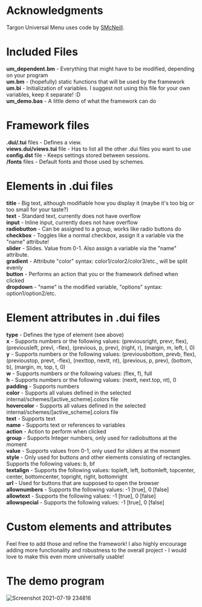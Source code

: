# Acknowledgments
Targon Universal Menu uses code by <a href="https://www.qb64.org/forum/index.php?action=profile;u=9">SMcNeill</a>.

# Included Files
<b>um_dependent.bm</b> - Everything that might have to be modified, depending on your program<br>
<b>um.bm</b> - (hopefully) static functions that will be used by the framework<br>
<b>um.bi</b> - Initialization of variables. I suggest not using this file for your own variables, keep it separate! :D<br>
<b>um_demo.bas</b> - A little demo of what the framework can do<br>

# Framework files
<b>.dui/.tui</b> files - Defines a view.<br>
<b>views.dui/views.tui</b> file - Has to list all the other .dui files you want to use<br>
<b>config.dst</b> file - Keeps settings stored between sessions.<br>
<b>/fonts</b> files - Default fonts and those used by schemes.<br>

# Elements in .dui files
<b>title</b> - Big text, although modifiable how you display it (maybe it's too big or too small for your taste?)<br>
<b>text</b> - Standard text, currently does not have overflow<br>
<b>input</b> - Inline input, currently does not have overflow<br>
<b>radiobutton</b> - Can be assigned to a group, works like radio buttons do<br>
<b>checkbox</b> - Toggles like a normal checkbox, assign it a variable via the "name" attribute!<br>
<b>slider</b> - Slides. Value from 0-1. Also assign a variable via the "name" attribute.<br>
<b>gradient</b> - Attribute "color" syntax: color1/color2/color3/etc., will be split evenly<br>
<b>button</b> - Performs an action that you or the framework defined when clicked<br>
<b>dropdown</b> - "name" is the modified variable, "options" syntax: option1/option2/etc.<br>

# Element attributes in .dui files
<b>type</b> - Defines the type of element (see above)<br>
<b>x</b> - Supports numbers or the following values: (previousright, prevr, flex), (previousleft, prevl, -flex), (previous, p, prev), (right, r), (margin, m, left, l, 0)<br>
<b>y</b> - Supports numbers or the following values: (previousbottom, prevb, flex), (previoustop, prevt, -flex), (nexttop, nextt, nt), (previous, p, prev), (bottom, b), (margin, m, top, t, 0)<br>
<b>w</b> - Supports numbers or the following values: (flex, f), full<br>
<b>h</b> - Supports numbers or the following values: (nextt, next.top, nt), 0<br>
<b>padding</b> - Supports numbers<br>
<b>color</b> - Supports all values defined in the selected internal/schemes/[active_scheme].colors file<br>
<b>hovercolor</b> - Supports all values defined in the selected internal/schemes/[active_scheme].colors file<br>
<b>text</b> - Supports text<br>
<b>name</b> - Supports text or references to variables<br>
<b>action</b> - Action to perform when clicked<br>
<b>group</b> - Supports Integer numbers, only used for radiobuttons at the moment<br>
<b>value</b> - Supports values from 0-1, only used for sliders at the moment<br>
<b>style</b> - Only used for buttons and other elements consisting of rectangles. Supports the following values: b, bf<br>
<b>textalign</b> - Supports the following values: topleft, left, bottomleft, topcenter, center, bottomcenter, topright, right, bottomright<br>
<b>url</b> - Used for buttons that are supposed to open the browser<br>
<b>allownumbers</b> - Supports the following values: -1 [true], 0 [false]<br>
<b>allowtext</b> - Supports the following values: -1 [true], 0 [false]<br>
<b>allowspecial</b> - Supports the following values: -1 [true], 0 [false]<br>

# Custom elements and attributes
Feel free to add those and refine the framework! I also highly encourage adding more functionality and robustness to the overall project - I would love to make this even more universally usable!

# The demo program
![Screenshot 2021-07-19 234816](https://user-images.githubusercontent.com/35202909/126231806-03f0ae63-8a11-4796-a7ac-459fed1b0f36.png)
